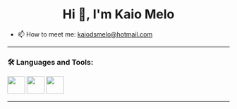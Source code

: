 <h1 align="center">Hi 👋, I'm Kaio Melo</h1>

- 📫 How to meet me: kaiodsmelo@hotmail.com 

---

### 🛠️ Languages and Tools:

<p>
  <img src="https://cdn.jsdelivr.net/gh/devicons/devicon/icons/python/python-original.svg" width="40" />
  <img src="https://cdn.jsdelivr.net/gh/devicons/devicon@latest/icons/html5/html5-original.svg" width="40" />
  <img src="https://cdn.jsdelivr.net/gh/devicons/devicon@latest/icons/css3/css3-original.svg" width="40" />
          
          

</p>

---
